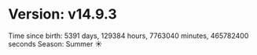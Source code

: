 # Version: v14.9.3
Time since birth: 5391 days, 129384 hours, 7763040 minutes, 465782400 seconds
Season: Summer ☀️
